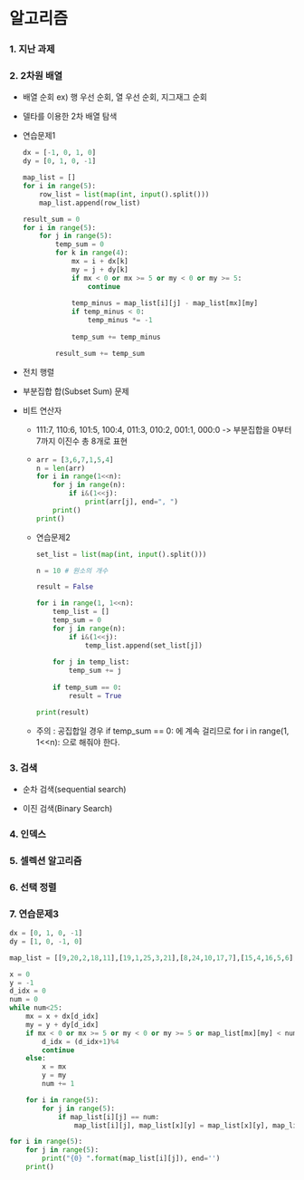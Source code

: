 # 알고리즘

### 1. 지난 과제

### 2. 2차원 배열

- 배열 순회 ex) 행 우선 순회, 열 우선 순회, 지그재그 순회

- 델타를 이용한 2차 배열 탐색

- 연습문제1

  ``` python
  dx = [-1, 0, 1, 0]
  dy = [0, 1, 0, -1]
  
  map_list = []
  for i in range(5):
      row_list = list(map(int, input().split()))
      map_list.append(row_list)
  
  result_sum = 0
  for i in range(5):
      for j in range(5):
          temp_sum = 0
          for k in range(4):
              mx = i + dx[k]
              my = j + dy[k]
              if mx < 0 or mx >= 5 or my < 0 or my >= 5:
                  continue
              
              temp_minus = map_list[i][j] - map_list[mx][my]
              if temp_minus < 0:
                  temp_minus *= -1
              
              temp_sum += temp_minus
  
          result_sum += temp_sum
  ```

- 전치 행렬
- 부분집합 합(Subset Sum) 문제

- 비트 연산자

  - 111:7, 110:6, 101:5, 100:4, 011:3, 010:2, 001:1, 000:0 -> 부분집합을 0부터 7까지 이진수 총 8개로 표현

  - ```python
    arr = [3,6,7,1,5,4]
    n = len(arr)
    for i in range(1<<n):
        for j in range(n):
            if i&(1<<j):
                print(arr[j], end=", ")
        print()
    print()
    ```

  - 연습문제2

    ```python
    set_list = list(map(int, input().split()))
    
    n = 10 # 원소의 개수
    
    result = False
    
    for i in range(1, 1<<n):
        temp_list = []
        temp_sum = 0
        for j in range(n):
            if i&(1<<j):
                temp_list.append(set_list[j])
        
        for j in temp_list:
            temp_sum += j
        
        if temp_sum == 0:
            result = True
    
    print(result)
    ```

  - 주의 : 공집합일 경우 if temp_sum == 0: 에 계속 걸리므로 for i in range(1, 1<<n): 으로 해줘야 한다.

### 3. 검색

- 순차 검색(sequential search)

- 이진 검색(Binary Search)

### 4. 인덱스

### 5. 셀렉션 알고리즘

### 6. 선택 정렬

### 7. 연습문제3

```python
dx = [0, 1, 0, -1]
dy = [1, 0, -1, 0]

map_list = [[9,20,2,18,11],[19,1,25,3,21],[8,24,10,17,7],[15,4,16,5,6],[12,13,22,23,14]]

x = 0
y = -1
d_idx = 0
num = 0
while num<25:
    mx = x + dx[d_idx]
    my = y + dy[d_idx]
    if mx < 0 or mx >= 5 or my < 0 or my >= 5 or map_list[mx][my] < num :
        d_idx = (d_idx+1)%4
        continue
    else:
        x = mx
        y = my
        num += 1

    for i in range(5):
        for j in range(5):
            if map_list[i][j] == num:
                map_list[i][j], map_list[x][y] = map_list[x][y], map_list[i][j]

for i in range(5):
    for j in range(5):
        print("{0} ".format(map_list[i][j]), end='')
    print()
```




